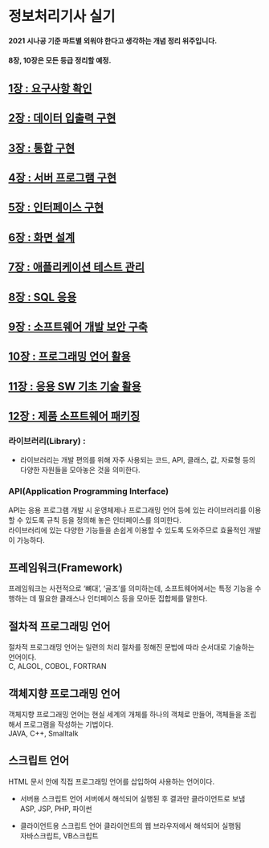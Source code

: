 # 정보처리기사 실기

#### 2021 시나공 기준 파트별 외워야 한다고 생각하는 개념 정리 위주입니다.

#### 8장, 10장은 모든 등급 정리할 예정.

## [1장 : 요구사항 확인](<https://github.com/Exist95/jungbo/blob/main/01%EC%9E%A5(%EC%9A%94%EA%B5%AC%EC%82%AC%ED%95%AD%20%ED%99%95%EC%9D%B8).md>)

## [2장 : 데이터 입출력 구현](<https://github.com/Exist95/jungbo/blob/main/02%EC%9E%A5(%EB%8D%B0%EC%9D%B4%ED%84%B0%20%EC%9E%85%EC%B6%9C%EB%A0%A5%20%EA%B5%AC%ED%98%84).md>)

## [3장 : 통합 구현](<https://github.com/Exist95/jungbo/blob/main/03%EC%9E%A5(%ED%86%B5%ED%95%A9%20%EA%B5%AC%ED%98%84).md>)

## [4장 : 서버 프로그램 구현](<https://github.com/Exist95/jungbo/blob/main/04%EC%9E%A5(%EC%84%9C%EB%B2%84%20%ED%94%84%EB%A1%9C%EA%B7%B8%EB%9E%A8%20%EA%B5%AC%ED%98%84).md>)

## [5장 : 인터페이스 구현](<https://github.com/Exist95/jungbo/blob/main/05%EC%9E%A5(%EC%9D%B8%ED%84%B0%ED%8E%98%EC%9D%B4%EC%8A%A4%20%EA%B5%AC%ED%98%84).md>)

## [6장 : 화면 설계](<https://github.com/Exist95/jungbo/blob/main/06%EC%9E%A5(%ED%99%94%EB%A9%B4%20%EC%84%A4%EA%B3%84).md>)

## [7장 : 애플리케이션 테스트 관리](<https://github.com/Exist95/jungbo/blob/main/07%EC%9E%A5(%EC%95%A0%ED%94%8C%EB%A6%AC%EC%BC%80%EC%9D%B4%EC%85%98%20%ED%85%8C%EC%8A%A4%ED%8A%B8%20%EA%B4%80%EB%A6%AC).md>)

## [8장 : SQL 응용](<https://github.com/Exist95/jungbo/blob/main/08%EC%9E%A5(SQL%20%EC%9D%91%EC%9A%A9).md>)

## [9장 : 소프트웨어 개발 보안 구축](<https://github.com/Exist95/jungbo/blob/main/09%EC%9E%A5(%EC%86%8C%ED%94%84%ED%8A%B8%EC%9B%A8%EC%96%B4%20%EA%B0%9C%EB%B0%9C%20%EB%B3%B4%EC%95%88%20%EA%B5%AC%EC%B6%95).md>)

## [10장 : 프로그래밍 언어 활용](<https://github.com/Exist95/jungbo/blob/main/10%EC%9E%A5(%ED%94%84%EB%A1%9C%EA%B7%B8%EB%9E%98%EB%B0%8D%20%EC%96%B8%EC%96%B4%20%ED%99%9C%EC%9A%A9).md>)

## [11장 : 응용 SW 기초 기술 활용](<https://github.com/Exist95/jungbo/blob/main/11%EC%9E%A5(%EC%9D%91%EC%9A%A9%20SW%20%EA%B8%B0%EC%B4%88%20%EA%B8%B0%EC%88%A0%20%ED%99%9C%EC%9A%A9).md>)

## [12장 : 제품 소프트웨어 패키징](<https://github.com/Exist95/jungbo/blob/main/12%EC%9E%A5(%EC%A0%9C%ED%92%88%20%EC%86%8C%ED%94%84%ED%8A%B8%EC%9B%A8%EC%96%B4%20%ED%8C%A8%ED%82%A4%EC%A7%95).md>)

### 라이브러리(Library) :
- 라이브러리는 개발 편의를 위해 자주 사용되는 코드, API, 클래스, 값, 자료형 등의 다양한 자원들을 모아놓은 것을 의미한다.

### API(Application Programming Interface)

API는 응용 프로그램 개발 시 운영체제나 프로그래밍 언어 등에 있는 라이브러리를 이용할 수 있도록 규칙 등을 정의해 놓은 인터페이스를 의미한다. <br>라이브러리에 있는 다양한 기능들을 손쉽게 이용할 수 있도록 도와주므로 효율적인 개발이 가능하다.

## 프레임워크(Framework)

프레임워크는 사전적으로 ‘뼈대’, ‘골조’를 의미하는데, 소프트웨어에서는 특정 기능을 수행하는 데 필요한 클래스나 인터페이스 등을 모아둔 집합체를 말한다.

## 절차적 프로그래밍 언어

절차적 프로그래밍 언어는 일련의 처리 절차를 정해진 문법에 따라 순서대로 기술하는 언어이다.
<br>C, ALGOL, COBOL, FORTRAN

## 객체지향 프로그래밍 언어

객체지향 프로그래밍 언어는 현실 세계의 개체를 하나의 객체로 만들어, 객체들을 조립해서 프로그램을 작성하는 기법이다.
<br>JAVA, C++, Smalltalk

## 스크립트 언어

HTML 문서 안에 직접 프로그래밍 언어를 삽입하여 사용하는 언어이다.

- 서버용 스크립트 언어
  서버에서 해석되어 실행된 후 결과만 클라이언트로 보냄
  <br>ASP, JSP, PHP, 파이썬

- 클라이언트용 스크립트 언어
  클라이언트의 웹 브라우저에서 해석되어 실행됨
  <br>자바스크립트, VB스크립트
